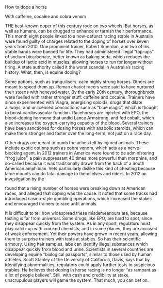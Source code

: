 How to dope a horse

With caffeine, cocaine and cobra venom

THE best-known doper of this century rode on two wheels. But horses, as well as humans, can be drugged to enhance or tarnish their performance. This month eight people linked to a now-defunct racing stable in Australia were found guilty of charges related to the doping of horses over seven years from 2010. One prominent trainer, Robert Smerdon, and two of his stable hands were banned for life. They had administered illegal “top-ups” of sodium bicarbonate, better known as baking soda, which reduces the buildup of lactic acid in muscles, allowing horses to run for longer without tiring. A state authority called it the worst scandal in Australia’s racing history. What, then, is equine doping? 

Some potions, such as tranquilisers, calm highly strung horses. Others are meant to speed them up. Roman chariot racers were said to have nurtured their steeds with honeyed water. By the early 20th century, thoroughbreds were fuelled with rather stronger stuff: caffeine and cocaine. Trainers have since experimented with Viagra, energising opioids, drugs that dilate airways, and unlicensed concoctions such as “blue magic”, which is thought to boost cardiovascular function. Racehorses are injected with EPO, the blood-doping hormone that undid Lance Armstrong, and fed cobalt, which also increases the oxygen-carrying capacity of the blood. Several trainers have been sanctioned for dosing horses with anabolic steroids, which can make them stronger and faster over the long-term, not just on a race day.

Other drugs are meant to numb the aches felt by injured animals. These include exotic options such as cobra venom, which acts as a nerve-blocking agent. In 2012 trainers in America were found to be administering “frog juice”, a pain suppressant 40 times more powerful than morphine, and so-called because it was traditionally drawn from the back of a South American amphibian. Vets particularly dislike this kind of cheating because lame mounts can do fatal damage to themselves and riders. In 2012 an investigation by the 

 found that a rising number of horses were breaking down at American races, and alleged that doping was the cause. It noted that some tracks had introduced casino-style gambling operations, which increased the stakes and encouraged trainers to race unfit animals. 

It is difficult to tell how widespread these misdemeanours are, because testing is far from universal. Some drugs, like EPO, are hard to spot, since they disappear quickly from the system. As in any sport, regulators must play catch-up with crooked chemists; and in some places, they are accused of weak enforcement. Yet their powers have grown in recent years, allowing them to surprise trainers with tests at stables. So has their scientific armoury. Using hair samples, labs can identify illegal substances which disappear quickly from blood and urine. Scientists in several countries are developing equine “biological passports”, similar to those used by human athletes. Scott Stanley of the University of California, Davis, says that by identifying abnormalities, regulators could apply further tests to suspicious stables. He believes that doping in horse racing is no longer “as rampant as a lot of people believe”. Still, with cash and credibility at stake, unscrupulous players will game the system. That much, you can bet on.